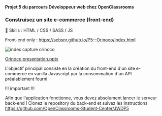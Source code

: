 #### Projet 5 du parcours Développeur web chez OpenClassrooms
### Construisez un site e-commerce (front-end)


🔨 Skills : HTML / CSS / SASS / JS

Front-end only : https://sebsnr.github.io/P5--Orinoco/index.html

![index capture orinoco](https://user-images.githubusercontent.com/78140833/118857887-d4594900-b8d8-11eb-9272-bf2dd904247b.png)

[Orinoco presentation.pptx](https://github.com/SebSnr/P5--Orinoco/files/6967085/Orinoco.presentation.pptx)


L'objectif principal consiste en la création du front-end d'un site e-commerce en vanilla Javascript par la consommation d'un API préalablement fourni.

!!! important !!! 

Afin que l'application fonctionne, vous devez absolument lancer le serveur back-end !
Clonez le repository du back-end et suivez les instructions https://github.com/OpenClassrooms-Student-Center/JWDP5
